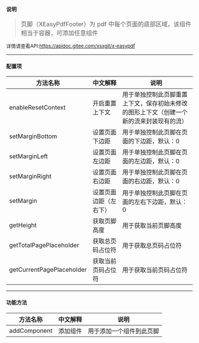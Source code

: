 #### 说明
> <font size=3>页脚（XEasyPdfFooter）为 pdf 中每个页面的底部区域，该组件相当于容器，可添加任意组件</font>

<font size=2>详情请查看API:https://apidoc.gitee.com/xsxgit/x-easypdf</font>

---

#### 配置项
|方法名称   |中文解释   |说明   |
|---|---|---|
|enableResetContext   |开启重置上下文   |用于单独控制此页脚重置上下文，保存初始未修改的图形上下文（创建一个新的流来封装现有的流）   |
|setMarginBottom   |设置页面下边距   |用于单独控制此页脚在页面的下边距，默认：0   |
|setMarginLeft   |设置页面左边距   |用于单独控制此页脚在页面的左边距，默认：0   |
|setMarginRight   |设置页面右边距   |用于单独控制此页脚在页面的右边距，默认：0   |
|setMargin   |设置页面边距（左右下）   |用于单独控制此页脚在页面的左右下边距，默认：0   |
|getHeight   |获取页脚高度   |用于获取当前页脚高度   |
|getTotalPagePlaceholder   |获取总页码占位符   |用于获取总页码占位符   |
|getCurrentPagePlaceholder   |获取当前页码占位符   |用于获取当前页码占位符   |

---

#### 功能方法
|方法名称   |中文解释   |说明   |
|---|---|---|
|addComponent   |添加组件   |用于添加一个组件到此页脚   |
